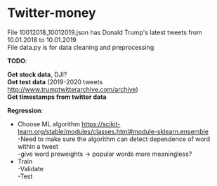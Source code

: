 # Twitter-money

File 10012018_10012019.json has Donald Trump's latest tweets from 10.01.2018 to 10.01.2019  
File data.py is for data cleaning and preprocessing  

  
**TODO**:  
  
**Get stock data**, DJI?  
**Get test data** (2019-2020 tweets http://www.trumptwitterarchive.com/archive)  
**Get timestamps from twitter data** 
  
  
**Regression**:  
  - Choose ML algorithm https://scikit-learn.org/stable/modules/classes.html#module-sklearn.ensemble  
    -Need to make sure the algorithm can detect dependence of word within a tweet  
  -give word preweights -> popular words more meaningless?  
  - Train  
  -Validate  
  -Test  
  

